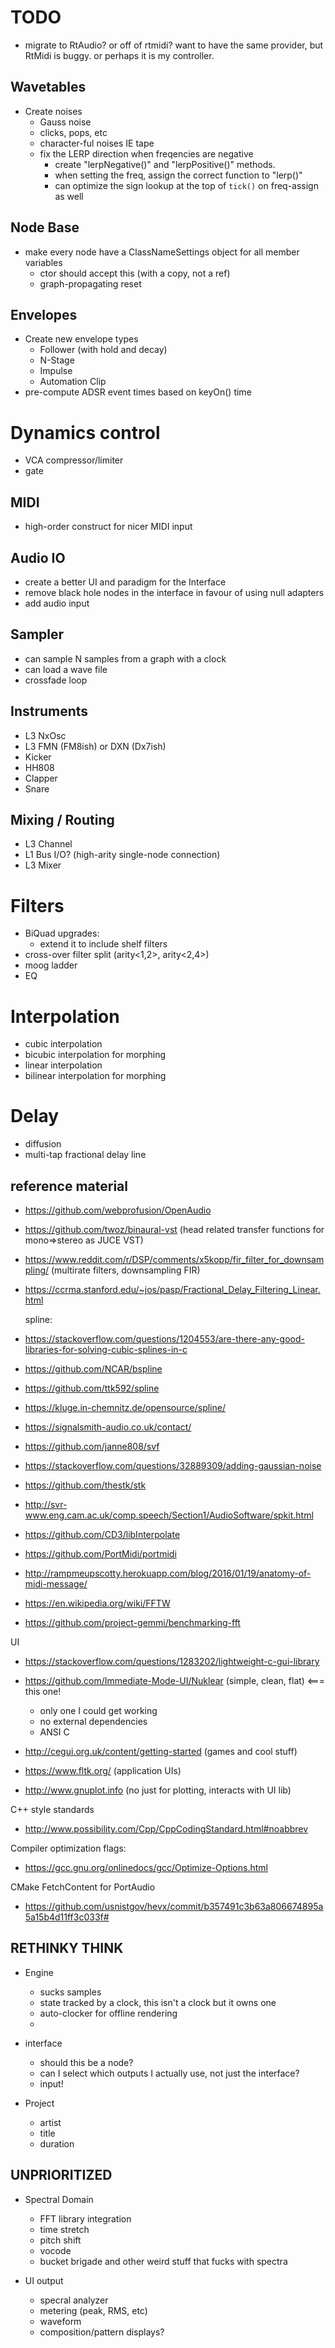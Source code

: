 # TODO

- migrate to RtAudio? or off of rtmidi? want to have the same provider, but RtMidi is buggy. or perhaps it is my controller.

## Wavetables
- Create noises
    - Gauss noise
    - clicks, pops, etc
    - character-ful noises IE tape
    - fix the LERP direction when freqencies are negative
      - create "lerpNegative()" and "lerpPositive()" methods. 
      - when setting the freq, assign the correct function to "lerp()"
      - can optimize the sign lookup at the top of `tick()` on freq-assign as well

## Node Base
- make every node have a ClassNameSettings object for all member variables
    - ctor should accept this (with a copy, not a ref)
  - graph-propagating reset

## Envelopes
- Create new envelope types
    - Follower (with hold and decay)
    - N-Stage
    - Impulse
    - Automation Clip
- pre-compute ADSR event times based on keyOn() time

# Dynamics control
- VCA compressor/limiter
- gate

## MIDI
- high-order construct for nicer MIDI input

## Audio IO
- create a better UI and paradigm for the Interface
- remove black hole nodes in the interface in favour of using null adapters
- add audio input

## Sampler
- can sample N samples from a graph with a clock
- can load a wave file
- crossfade loop

## Instruments
- L3 NxOsc
- L3 FMN (FM8ish) or DXN (Dx7ish)
- Kicker
- HH808
- Clapper
- Snare

## Mixing / Routing
- L3 Channel
- L1 Bus I/O? (high-arity single-node connection)
- L3 Mixer

# Filters
- BiQuad upgrades:
  - extend it to include shelf filters
- cross-over filter split (arity<1,2>, arity<2,4>)
- moog ladder
- EQ

# Interpolation
- cubic interpolation
- bicubic interpolation for morphing
- linear interpolation
- bilinear interpolation for morphing

# Delay
- diffusion
- multi-tap fractional delay line


## reference material
- https://github.com/webprofusion/OpenAudio
- https://github.com/twoz/binaural-vst (head related transfer functions for mono=>stereo as JUCE VST)
- https://www.reddit.com/r/DSP/comments/x5kopp/fir_filter_for_downsampling/ (multirate filters, downsampling FIR)
- https://ccrma.stanford.edu/~jos/pasp/Fractional_Delay_Filtering_Linear.html

  spline:
- https://stackoverflow.com/questions/1204553/are-there-any-good-libraries-for-solving-cubic-splines-in-c
- https://github.com/NCAR/bspline
- https://github.com/ttk592/spline
- https://kluge.in-chemnitz.de/opensource/spline/

- https://signalsmith-audio.co.uk/contact/
- https://github.com/janne808/svf
- https://stackoverflow.com/questions/32889309/adding-gaussian-noise
- https://github.com/thestk/stk
- http://svr-www.eng.cam.ac.uk/comp.speech/Section1/AudioSoftware/spkit.html
- https://github.com/CD3/libInterpolate
- https://github.com/PortMidi/portmidi
- http://rampmeupscotty.herokuapp.com/blog/2016/01/19/anatomy-of-midi-message/

- https://en.wikipedia.org/wiki/FFTW
- https://github.com/project-gemmi/benchmarking-fft

UI
- https://stackoverflow.com/questions/1283202/lightweight-c-gui-library

- https://github.com/Immediate-Mode-UI/Nuklear  (simple, clean, flat) <=== this one!
  - only one I could get working
  - no external dependencies
  - ANSI C

- http://cegui.org.uk/content/getting-started (games and cool stuff)
- https://www.fltk.org/ (application UIs)
- http://www.gnuplot.info (no just for plotting, interacts with UI lib)

C++ style standards
- http://www.possibility.com/Cpp/CppCodingStandard.html#noabbrev

Compiler optimization flags:
- https://gcc.gnu.org/onlinedocs/gcc/Optimize-Options.html

CMake FetchContent for PortAudio
- https://github.com/usnistgov/hevx/commit/b357491c3b63a806674895a5a15b4d11ff3c033f#



## RETHINKY THINK

- Engine
  - sucks samples
  - state tracked by a clock, this isn't a clock but it owns one
  - auto-clocker for offline rendering
  - 
- interface
  - should this be a node?
  - can I select which outputs I actually use, not just the interface?
  - input!

- Project
  - artist
  - title
  - duration

## UNPRIORITIZED
- Spectral Domain
  - FFT library integration
  - time stretch
  - pitch shift
  - vocode
  - bucket brigade and other weird stuff that fucks with spectra

- UI output
  - specral analyzer
  - metering (peak, RMS, etc)
  - waveform
  - composition/pattern displays?